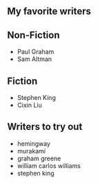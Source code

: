 
## My favorite writers

## Non-Fiction

- Paul Graham
- Sam Altman

## Fiction

- Stephen King
- Cixin Liu


## Writers to try out

- hemingway
- murakami
- graham greene
- william carlos williams
- stephen king
